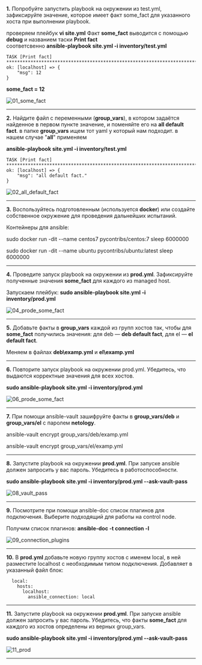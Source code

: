**1.** Попробуйте запустить playbook на окружении из test.yml, зафиксируйте значение, которое имеет факт some_fact для указанного хоста при выполнении playbook.
	
проверяем плейбук
**vi site.yml** 
Факт **some_fact** выводится с помощью **debug** и названием таски **Print fact**  
соответсвенно 
**ansible-playbook site.yml -i inventory/test.yml**

	TASK [Print fact] **********************************************************************************************************************************************************************************************************
	ok: [localhost] => {
		"msg": 12
	}	


**some_fact = 12**	


![01_some_fact](https://github.com/user-attachments/assets/4222c9f8-abbc-4856-98d1-8c4a5b2e3a08)


----------------------	
		
**2.** Найдите файл с переменными (**group_vars**), в котором задаётся найденное в первом пункте значение, и поменяйте его на **all default fact**. 
в папке **group_vars** ищем тот yaml у который нам подходит. в нашем случае "**all**"
применяем 

**ansible-playbook site.yml -i inventory/test.yml**


	TASK [Print fact] 							**********************************************************************************************************************************************************************************************************
	ok: [localhost] => {
		"msg": "all default fact."
	}


![02_all_default_fact](https://github.com/user-attachments/assets/6fb1f088-810e-42f2-bd04-ee98394635e6)

----------------------	
	
**3.** Воспользуйтесь подготовленным (используется **docker**) или создайте собственное окружение для проведения дальнейших испытаний.

Контейнеры для ansible:

sudo docker run -dit --name centos7 pycontribs/centos:7 sleep 6000000

sudo docker run -dit --name ubuntu pycontribs/ubuntu:latest sleep 6000000

----------------------	

**4.** Проведите запуск playbook на окружении из **prod.yml**. Зафиксируйте полученные значения **some_fact** для каждого из managed host.

Запускаем плейбук:
**sudo ansible-playbook site.yml -i inventory/prod.yml**


![04_prode_some_fact](https://github.com/user-attachments/assets/8761df99-de69-4919-8f24-b3d59f09ad0c)


----------------------	

**5.** Добавьте факты в **group_vars** каждой из групп хостов так, чтобы для **some_fact** получились значения: для deb — **deb default fact**, для el — **el default fact**.

Меняем в файлах **deb\examp.yml** и **el\examp.yml**

----------------------	
	
**6.** Повторите запуск playbook на окружении prod.yml. Убедитесь, что выдаются корректные значения для всех хостов.

**sudo ansible-playbook site.yml -i inventory/prod.yml**


![06_prode_some_fact](https://github.com/user-attachments/assets/e1b4f005-7825-4abc-be6e-374e2f3e2a97)


----------------------	

**7.** При помощи ansible-vault зашифруйте факты в **group_vars/deb** и **group_vars/el** с паролем **netology**.

ansible-vault encrypt group_vars/deb/examp.yml

ansible-vault encrypt group_vars/el/examp.yml

----------------------	

**8.** Запустите playbook на окружении **prod.yml**. При запуске ansible должен запросить у вас пароль. Убедитесь в работоспособности.

**sudo ansible-playbook site.yml -i inventory/prod.yml --ask-vault-pass**


![08_vault_pass](https://github.com/user-attachments/assets/36da6a13-6285-4bcd-891a-c5fdc2f0aea8)


----------------------	

**9.** Посмотрите при помощи ansible-doc список плагинов для подключения. Выберите подходящий для работы на control node.

Получим список плагинов:
**ansible-doc -t connection -l**


![09_connection_plugins](https://github.com/user-attachments/assets/a68673ac-8937-4c56-ba61-4e5f3737328a)


----------------------	 

**10.** В **prod.yml** добавьте новую группу хостов с именем local, в ней разместите localhost с необходимым типом подключения. 
Добавляет в указанный файл блок:


	  local:
	    hosts:
	      localhost:
	        ansible_connection: local


----------------------	 
	
**11.** Запустите playbook на окружении **prod.yml**. При запуске ansible должен запросить у вас пароль. Убедитесь, что факты **some_fact** для каждого из хостов определены из верных group_vars.

**sudo ansible-playbook site.yml -i inventory/prod.yml --ask-vault-pass**


![11_prod](https://github.com/user-attachments/assets/223bebf7-6da2-4cc3-bc60-2035f315f5f7)


----------------------






